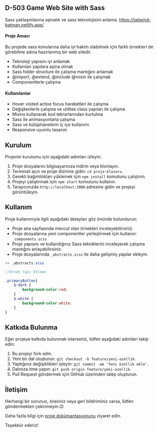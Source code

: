 ## D-503 Game Web Site with Sass

Sass yaklaşımlarına aşinalık ve sass teknolojisini anlama. https://tailwind-batman.netlify.app/ 

#### Proje Amacı

Bu projede sass konularına daha iyi hakim olabilmek için farklı örnekleri de görebilme adına hazırlanmış bir web sitedir.

- Teknoloji yapısını iyi anlamak
- Kullanılan yapılara aşina olmak
- Sass folder structure ile çalışma mantığını anlamak
- @import, @extend, @include @mixin ile çalışmak
- Componentlerle çalışma

#### Kullanılanlar

- Hover visited active focus hareketleri ile çalışma
- Değişkenlerle çalışma ve utilites class yapıları ile çalışma
- Mixins kullanarak kod tekrarlarından kurtulma
- Sass ile animasyonlarla çalışma
- Sass ve kütüphanelerin iç içe kullanımı
- Responsive uyumlu tasarım

## Kurulum

Projenin kurulumu için aşağıdaki adımları izleyin:

1. Proje dosyalarını bilgisayarınıza indirin veya klonlayın.
2. Terminali açın ve proje dizinine gidin: `cd proje-klasoru`.
3. Gerekli bağımlılıkları yüklemek için `npm install` komutunu çalıştırın.
4. Projeyi çalıştırmak için `npm start` komutunu kullanın.
5. Tarayıcınızda `http://localhost:3000` adresine gidin ve projeyi görüntüleyin.

## Kullanım

Proje kullanımıyla ilgili aşağıdaki detayları göz önünde bulundurun:

- Proje ana sayfasında mevcut olan örnekleri inceleyebilirsiniz.
- Proje dosyalarına yeni componentler yerleştirmek için kullanın:  `_components.scss`
- Proje yapısını ve kullandığınız Sass tekniklerini inceleyerek çalışma mantığını anlayabilirsiniz.
- Proje dosyalarında `_abstracts.scss` ile daha gelişmiş yapılar ekleyin.

```SCSS
>> _abstracts.scss

//Örnek Yapı Ekleme

.primaryButton{
    $-dark {
        background-color:red;
    }
    $-white {
        background-color:white;
    }
}
```

## Katkıda Bulunma

Eğer projeye katkıda bulunmak isterseniz, lütfen aşağıdaki adımları takip edin:

1. Bu projeyi fork edin.
2. Yeni bir dal oluşturun: `git checkout -b feature/yeni-ozellik`.
3. Yaptığınız değişiklikleri işleyin: `git commit -am 'Yeni özellik ekle'`.
4. Dalınıza itme yapın: `git push origin feature/yeni-ozellik`.
5. Pull Request göndermek için GitHub üzerinden talep oluşturun.

## İletişim

Herhangi bir sorunuz, öneriniz veya geri bildiriminiz varsa, lütfen göndermekten çekinmeyin.:relieved:

Daha fazla bilgi için [proje dokümantasyonunu](https://github.com/ad0pa/firstsassproject) ziyaret edin.

Teşekkür ederiz!
